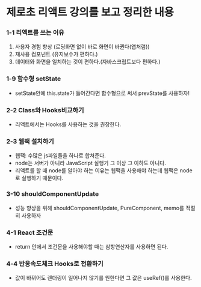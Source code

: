 # 제로초 리액트 강의를 보고 정리한 내용

### 1-1 리액트를 쓰는 이유

1. 사용자 경험 향상 (로딩화면 없이 바로 화면이 바뀐다(앱처럼))
2. 재사용 컴포넌트 (유지보수가 편하다.)
3. 데이터와 화면을 일치하는 것이 편하다.(자바스크립트보다 편하다.)

### 1-9 함수형 setState

- setState안에 this.state가 들어간다면 함수형으로 써서 prevState를 사용하자!

### 2-2 Class와 Hooks비교하기

- 리액트에서는 Hooks를 사용하는 것을 권장한다.

### 2-3 웹팩 설치하기

- 웹팩: 수많은 js파일들을 하나로 합쳐준다.
- node는 서버가 아니라 JavaScript 실행기 그 이상 그 이하도 아니다.
- 리액트를 할 때 node를 알아야 하는 이유는 웹팩을 사용해야 하는데 웹팩은 node로 실행하기 때문이다.

### 3-10 shouldComponentUpdate

- 성능 향상을 위해 shouldComponentUpdate, PureComponent, memo를 적절히 사용하자

### 4-1 React 조건문

- return 안에서 조건문을 사용해야할 때는 삼항연산자를 사용하면 된다.

### 4-4 반응속도체크 Hooks로 전환하기

- 값이 바뀌어도 렌더링이 일어나지 않기를 원한다면 그 값은 useRef()를 사용한다.
